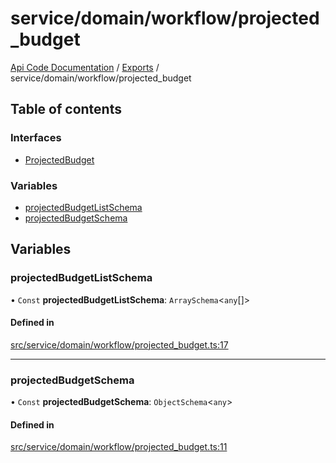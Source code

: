 # service/domain/workflow/projected\_budget
 
[Api Code Documentation](../README.md) / [Exports](../modules.md) / service/domain/workflow/projected\_budget

## Table of contents

### Interfaces

- [ProjectedBudget](../interfaces/service_domain_workflow_projected_budget.ProjectedBudget.md)

### Variables

- [projectedBudgetListSchema](service_domain_workflow_projected_budget.md#projectedbudgetlistschema)
- [projectedBudgetSchema](service_domain_workflow_projected_budget.md#projectedbudgetschema)

## Variables

### projectedBudgetListSchema

• `Const` **projectedBudgetListSchema**: `ArraySchema`<`any`[]\>

#### Defined in

[src/service/domain/workflow/projected_budget.ts:17](https://github.com/openkfw/TruBudget/blob/aca360d/api/src/service/domain/workflow/projected_budget.ts#L17)

___

### projectedBudgetSchema

• `Const` **projectedBudgetSchema**: `ObjectSchema`<`any`\>

#### Defined in

[src/service/domain/workflow/projected_budget.ts:11](https://github.com/openkfw/TruBudget/blob/aca360d/api/src/service/domain/workflow/projected_budget.ts#L11)
